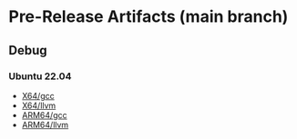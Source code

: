 # Pre-Release Artifacts (main branch)

## Debug

### Ubuntu 22.04
   
- [X64/gcc](https://cascade-gmbh.github.io/cascade-public-monorepo/Debug/ubuntu-22.04/X64/gcc/cocor.exe)
- [X64/llvm](https://cascade-gmbh.github.io/cascade-public-monorepo/Debug/ubuntu-22.04/X64/llvm/cocor.exe)
- [ARM64/gcc](https://cascade-gmbh.github.io/cascade-public-monorepo/Debug/ubuntu-22.04/ARM64/gcc/cocor.exe)
- [ARM64/llvm](https://cascade-gmbh.github.io/cascade-public-monorepo/Debug/ubuntu-22.04/ARM64/llvm/cocor.exe)

